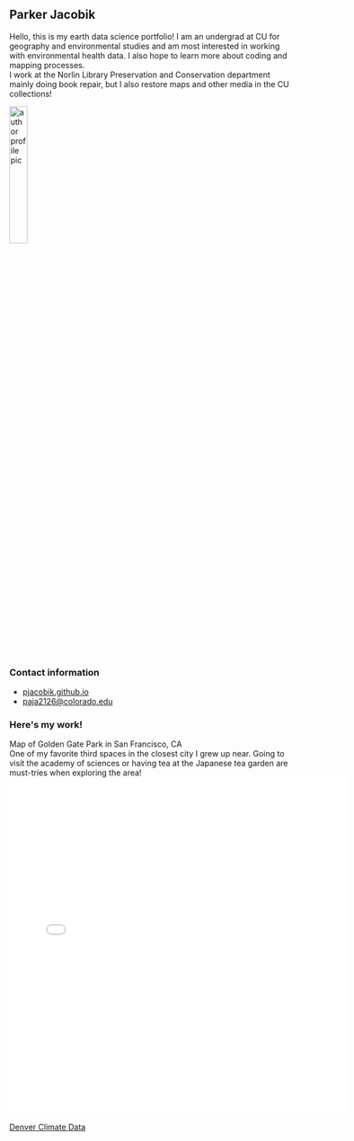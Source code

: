 ## Parker Jacobik
Hello, this is my earth data science portfolio! I am an undergrad at CU for geography and environmental studies and am most interested in working with environmental health data. I also hope to learn more about coding and mapping processes.\
I work at the Norlin Library Preservation and Conservation department mainly doing book repair, but I also restore maps and other media in the CU collections!

<img 
  src="/img/profilepic(1).png" 
  alt="author profile pic" 
  width="25%" >

### Contact information
 -  [pjacobik.github.io](https://pjacobik.github.io/)
 -  [paja2126@colorado.edu](paja2126@colorado.edu)

### Here's my work!
Map of Golden Gate Park in San Francisco, CA \
One of my favorite third spaces in the closest city I grew up near. Going to visit the academy of sciences or having tea at the Japanese tea garden are must-tries when exploring the area! 
<embed type="text/html" src="img/sanfran.html" width="600" height="600">

[Denver Climate Data](https://pjacobik.github.io/img/denverdata.html)
